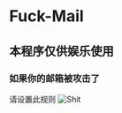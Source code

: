 # Fuck-Mail

## 本程序仅供娱乐使用
### 如果你的邮箱被攻击了
请设置此规则
![Shit](https://github.com/user-attachments/assets/3a87b563-c8d0-41c4-b138-a2c5079b772e)
